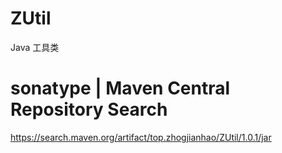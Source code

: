 # ZUtil

Java 工具类

# sonatype | Maven Central Repository Search

https://search.maven.org/artifact/top.zhogjianhao/ZUtil/1.0.1/jar
